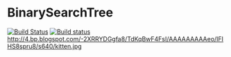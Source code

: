 # BinarySearchTree
[![Build Status](https://travis-ci.org/param42/BinarySearchTree.svg?branch=master)](https://travis-ci.org/param42/BinarySearchTree)
[![Build status](https://ci.appveyor.com/api/projects/status/66wuxbg090a2var9?svg=true)](https://ci.appveyor.com/project/param42/binarysearchtree)
http://4.bp.blogspot.com/-2XRRYDGgfa8/TdKqBwF4FsI/AAAAAAAAAeo/IFIHS8spru8/s640/kitten.jpg
